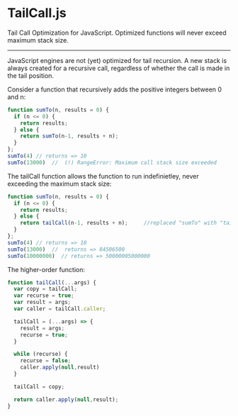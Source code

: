 # TailCall.js
Tail Call Optimization for JavaScript. Optimized functions will never exceed maximum stack size.

---

JavaScript engines are not (yet) optimized for tail recursion. A new stack is always created for a recursive call, regardless of whether the call is made in the tail position.

Consider a function that recursively adds the positive integers between 0 and n:

```javascript
function sumTo(n, results = 0) {
  if (n <= 0) {
    return results;
  } else {
    return sumTo(n-1, results + n);
  }
};
sumTo(4) // returns => 10
sumTo(13000)  //  (!) RangeError: Maximum call stack size exceeded
```

The tailCall function allows the function to run indefinietley, never exceeding the maximum stack size:

```javascript
function sumTo(n, results = 0) {
  if (n <= 0) {
    return results;
  } else {
    return tailCall(n-1, results + n);     //replaced "sumTo" with "tailCall"
  }
};
sumTo(4) // returns => 10
sumTo(13000)  //  returns => 84506500
sumTo(10000000)  // returns => 50000005000000
```

The higher-order function:

```javascript
function tailCall(...args) {
  var copy = tailCall;
  var recurse = true;
  var result = args;
  var caller = tailCall.caller;

  tailCall = (...args) => {
    result = args;
    recurse = true;
  }

  while (recurse) {
    recurse = false;
    caller.apply(null,result)
  }

  tailCall = copy;

  return caller.apply(null,result);
}
```
